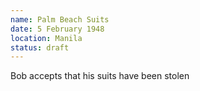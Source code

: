 ```yaml
---
name: Palm Beach Suits
date: 5 February 1948
location: Manila
status: draft
---
```


Bob accepts that his suits have been stolen

 

